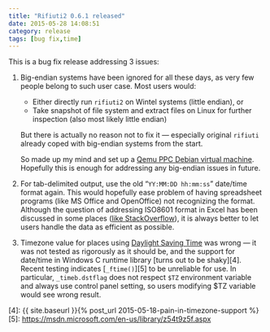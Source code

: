 ```yaml
---
title: "Rifiuti2 0.6.1 released"
date: 2015-05-28 14:08:51
category: release
tags: [bug fix,time]
---
```


This is a bug fix release addressing 3 issues:

1. Big-endian systems have been ignored for all these days, as
   very few people belong to such user case. Most users would:
   * Either directly run `rifiuti2` on Wintel systems (little endian), or
   * Take snapshot of file system and extract files on Linux for
   further inspection (also most likely little endian)

   But there is actually no reason not to fix it &mdash; especially original
   `rifiuti` already coped with big-endian systems from the start.

   So made up my mind and set up a [Qemu PPC Debian virtual machine][1].
   Hopefully this is enough for addressing any big-endian issues in future.

1. For tab-delimited output, use the old &ldquo;`YY:MM:DD hh:mm:ss`&rdquo; date/time format
   again. This would hopefully ease problem of having spreadsheet programs
   (like MS Office and OpenOffice) not recognizing the format. Although
   the question of addressing ISO8601 format in Excel has been discussed
   in some places ([like StackOverflow][2]), it is always better to let users
   handle the data as efficient as possible.

1. Timezone value for places using [Daylight Saving Time][3] was wrong &mdash;
   it was not tested as rigorously as it should be, and the support for date/time
   in Windows C runtime library [turns out to be shaky][4].  Recent testing
   indicates [`_ftime()`][5] to be unreliable for use. In particular,
   `_timeb.dstflag` does not respect `$TZ` environment variable and always use
   control panel setting, so users modifying $TZ variable would see wrong
   result.

[1]: https://people.debian.org/~aurel32/qemu/powerpc/
[2]: https://stackoverflow.com/questions/4896116/parsing-an-iso8601-date-time-including-timezone-in-excel#comment6595220_4896796
[3]: https://en.wikipedia.org/wiki/Daylight_saving_time
[4]: {{ site.baseurl }}{% post_url 2015-05-18-pain-in-timezone-support %}
[5]: https://msdn.microsoft.com/en-us/library/z54t9z5f.aspx
